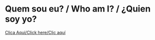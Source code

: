 # Quem sou eu? / Who am I? / ¿Quien soy yo?
[Clica Aqui/Click here/Clic aquí](https://kleberfdev.github.io/projeto-site/)
